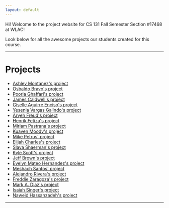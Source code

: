 ```yaml
---
layout: default
---
```


Hi! Welcome to the project website for CS 131 Fall Semester Section #17468 at WLAC!

Look below for all the awesome projects our students created for this course.

* * *

# Projects

*   [Ashley Montanez's project](./am-project.html)
*   [Osbaldo Bravo's project](./ob-project.html)
*   [Pooria Ghaffari's project](./pg-project.html)
*   [James Caldwell's project](./jc-project.html)
*   [Giselle Aguirre Enciso's project](./gac-project.html)
*   [Yesenia Vargas Galindo's project](./yvg-project.html)
*   [Aryeh Freud's project](./af-project.html)
*   [Henrik Fetiza's project](./hf-project.html)
*   [Miriam Pastrana's project](./mp-project.html)
*   [Kuaven Moody's project](./km-project.html)
*   [Mike Petrus' project](./mp2-project.html)
*   [Elijah Charles's project](./ec-project.html)
*   [Slava Shaerman's project](./ss-project.html)
*   [Kyle Scott's project](./ks-project.html)
*   [Jeff Brown's project](./jb-project.html)
*   [Evelyn Mateo Hernandez's project](./emh-project.html)
*   [Meshach Santos' project](./ms-project.html)
*   [Alejandro Rivera's project](./ar-project.html)
*   [Freddie Zaragoza's project](./fz-project.html)
*   [Mark A. Diaz's project](./mad-project.html)
*   [Isaiah Singer's project](./is-project.html)
*   [Naweid Hassanzadeh's project](./nh-project.html)

* * *
